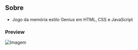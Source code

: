 ## Sobre
* Jogo da memória estilo Genius em HTML, CSS e JavaScript 

### Preview
![Imagem](https://github.com/4L1C3-R4BB1T/digital-innovation-one/raw/main/_assets/genius.png)
